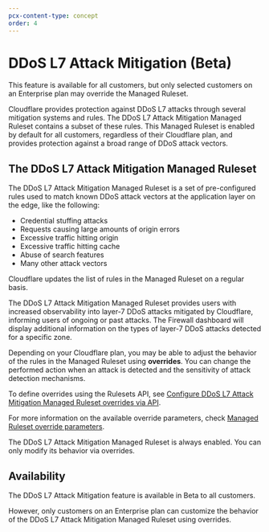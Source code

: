 ```yaml
---
pcx-content-type: concept
order: 4
---
```


# DDoS L7 Attack Mitigation (Beta)

<Aside type='warning'>

This feature is available for all customers, but only selected customers on an Enterprise plan may override the Managed Ruleset.

</Aside>

Cloudflare provides protection against DDoS L7 attacks through several mitigation systems and rules. The DDoS L7 Attack Mitigation Managed Ruleset contains a subset of these rules. This Managed Ruleset is enabled by default for all customers, regardless of their Cloudflare plan, and provides protection against a broad range of DDoS attack vectors.

## The DDoS L7 Attack Mitigation Managed Ruleset

The DDoS L7 Attack Mitigation Managed Ruleset is a set of pre-configured rules used to match known DDoS attack vectors at the application layer on the edge, like the following:

* Credential stuffing attacks
* Requests causing large amounts of origin errors
* Excessive traffic hitting origin
* Excessive traffic hitting cache
* Abuse of search features
* Many other attack vectors

Cloudflare updates the list of rules in the Managed Ruleset on a regular basis.

The DDoS L7 Attack Mitigation Managed Ruleset provides users with increased observability into layer-7 DDoS attacks mitigated by Cloudflare, informing users of ongoing or past attacks. The Firewall dashboard will display additional information on the types of layer-7 DDoS attacks detected for a specific zone.

Depending on your Cloudflare plan, you may be able to adjust the behavior of the rules in the Managed Ruleset using **overrides**. You can change the performed action when an attack is detected and the sensitivity of attack detection mechanisms.

To define overrides using the Rulesets API, see [Configure DDoS L7 Attack Mitigation Managed Ruleset overrides via API](/ddos-l7-mitigations/configure-api).

For more information on the available override parameters, check [Managed Ruleset override parameters](/ddos-l7-mitigations/override-parameters).

<Aside type='note' header='Note'>

The DDoS L7 Attack Mitigation Managed Ruleset is always enabled. You can only modify its behavior via overrides.

</Aside>

## Availability

The DDoS L7 Attack Mitigation feature is available in Beta to all customers.

However, only customers on an Enterprise plan can customize the behavior of the DDoS L7 Attack Mitigation Managed Ruleset using overrides.
